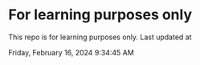 # For learning purposes only
This repo is for learning purposes only.
Last updated at

Friday, February 16, 2024 9:34:45 AM

